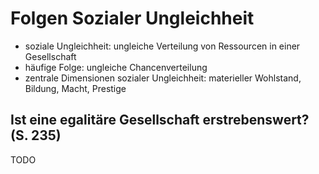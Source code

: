 # Folgen Sozialer Ungleichheit

- soziale Ungleichheit: ungleiche Verteilung von Ressourcen in einer Gesellschaft
- häufige Folge: ungleiche Chancenverteilung
- zentrale Dimensionen sozialer Ungleichheit: materieller Wohlstand, Bildung, Macht, Prestige

## Ist eine egalitäre Gesellschaft erstrebenswert? (S. 235)

TODO
